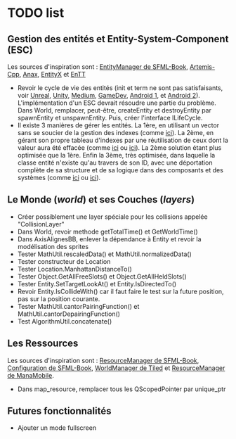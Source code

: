 # TODO list

## Gestion des entités et Entity-System-Component (ESC)

Les sources d'inspiration sont : [EntityManager de SFML-Book](https://github.com/Krozark/SFML-book/tree/master/extlibs/SFML-utils/include/SFML-utils/es), [Artemis-Cpp](https://github.com/vinova/Artemis-Cpp), [Anax](https://github.com/miguelmartin75/anax), [EntityX](https://github.com/alecthomas/entityx) et [EnTT](https://github.com/skypjack/entt)

- Revoir le cycle de vie des entités (init et term ne sont pas satisfaisants, voir [Unreal](https://docs.unrealengine.com/en-US/ProgrammingAndScripting/ProgrammingWithCPP/UnrealArchitecture/Actors/ActorLifecycle/index.html), [Unity](https://docs.unity3d.com/es/2018.3/Manual/ExecutionOrder.html), [Medium](https://medium.com/@spicuzza157/component-lifecycle-in-unity-8458f6df77e8), [GameDev](https://gamedev.stackexchange.com/questions/148833/how-to-handle-entity-initialisation-and-destruction), [Android 1](https://developer.android.com/reference/androidx/lifecycle/Lifecycle), et [Android 2](https://developer.android.com/reference/androidx/lifecycle/LifecycleOwner)). L'implémentation d'un ESC devrait résoudre une partie du problème. Dans World, remplacer, peut-être, createEntity et destroyEntity par spawnEntity et unspawnEntity. Puis, créer l'interface ILifeCycle.
- Il existe 3 manières de gérer les entités. La 1ère, en utilisant un vector sans se soucier de la gestion des indexes (comme [ici](https://github.com/miguelmartin75/anax)). La 2ème, en gérant son propre tableau d'indexes par une réutilisation de ceux dont la valeur aura été effacée (comme [ici](https://github.com/Krozark/SFML-book) ou [ici](https://github.com/vinova/Artemis-Cpp)). La 2ème solution étant plus optimisée que la 1ère. Enfin la 3ème, très optimisée, dans laquelle la classe entité n'existe qu'au travers de son ID, avec une déportation complète de sa structure et de sa logique dans des composants et des systèmes (comme [ici](https://github.com/alecthomas/entityx) ou [ici](https://github.com/skypjack/entt)).

## Le Monde (*world*) et ses Couches (*layers*)

- Créer possiblement une layer spéciale pour les collisions appelée "CollisionLayer"
- Dans World, revoir methode getTotalTime() et GetWorldTime()
- Dans AxisAlignesBB, enlever la dépendance à Entity et revoir la modélisation des sprites
- Tester MathUtil.rescaledData() et MathUtil.normalizedData()
- Tester constructeur de Location
- Tester Location.ManhattanDistanceTo()
- Tester Object.GetAllFreeSlots() et Object.GetAllHeldSlots()
- Tester Entity.SetTargetLookAt() et Entity.IsDirectedTo()
- Revoir Entity.IsCollideWith() car il faut faire le test sur la future position, pas sur la position courante.
- Tester MathUtil.cantorPairingFunction() et MathUtil.cantorDepairingFunction()
- Test AlgorithmUtil.concatenate()

## Les Ressources

Les sources d'inspiration sont : [ResourceManager de SFML-Book](https://github.com/Krozark/SFML-book/tree/master/extlibs/SFML-utils/include/SFML-utils/core), [Configuration de SFML-Book](https://github.com/Krozark/SFML-book/tree/master/07_2D_iso_game/include/SFML-Book), [WorldManager de Tiled](https://github.com/mapeditor/tiled/tree/master/src/libtiled) et [ResourceManager de ManaMobile](https://github.com/tales/tales-client/tree/master/src/mana).

- Dans map_resource, remplacer tous les QScopedPointer par unique_ptr

## Futures fonctionnalités

- Ajouter un mode fullscreen
